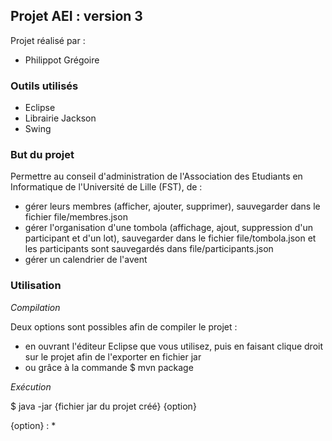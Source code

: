 Projet AEI : version 3
----------------------

Projet réalisé par :
  * Philippot Grégoire

### Outils utilisés

  * Eclipse
  * Librairie Jackson
  * Swing

### But du projet

Permettre au conseil d'administration de l'Association des Etudiants en Informatique de l'Université de Lille (FST), de :
  * gérer leurs membres (afficher, ajouter, supprimer), sauvegarder dans le fichier file/membres.json
  * gérer l'organisation d'une tombola (affichage, ajout, suppression d'un participant et d'un lot), sauvegarder dans le fichier file/tombola.json et les participants sont sauvegardés dans file/participants.json
  * gérer un calendrier de l'avent

### Utilisation

*Compilation*

Deux options sont possibles afin de compiler le projet :
  * en ouvrant l'éditeur Eclipse que vous utilisez, puis en faisant clique droit sur le projet afin de l'exporter en fichier jar
  * ou grâce à la commande $ mvn package

*Exécution*

$ java -jar {fichier jar du projet créé} {option}

{option} :
  * 
